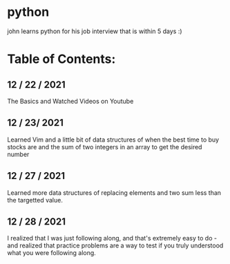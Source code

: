 # python
john learns python for his job interview that is within 5 days :)

# Table of Contents:
## 12 / 22 / 2021
The Basics and Watched Videos on Youtube

## 12 / 23/ 2021
Learned Vim and a little bit of data structures of when the best time to buy stocks are and the sum of two integers in an array to get the desired number
## 12 / 27 / 2021
Learned more data structures of replacing elements and two sum less than the targetted value.
## 12 / 28 / 2021
I realized that I was just following along, and that's extremely easy to do - and realized that practice problems are a way to test if you truly understood what you were following along.